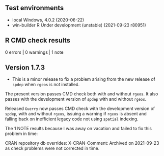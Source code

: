 ## Test environments
* local Windows, 4.0.2 (2020-06-22)
* win-builder R Under development (unstable) (2021-09-23 r80951)

## R CMD check results

0 errors | 0 warnings | 1 note

## Version 1.7.3

* This is a minor release to fix a problem arising from the new release of `spdep` when `rgeos` is not installed.

The present version passes CMD check both with and without `rgeos`. 
It also passes with the development version of `spdep` with and without `rgeos`. 

Released `Guerry` now passes CMD check with the development version of `spdep`, with and without `rgeos`, issuing a warning if `rgeos` is absent and falling back on inefficient legacy code not using `spatial` indexing.

The 1 NOTE results because I was away on vacation and failed to fix this problem in time:

CRAN repository db overrides:
  X-CRAN-Comment: Archived on 2021-09-23 as check problems were not
    corrected in time.

